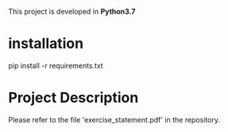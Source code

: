 This project is developed in **Python3.7**

# installation
pip install -r requirements.txt

# Project Description

Please refer to the file 'exercise_statement.pdf' in the repository.
